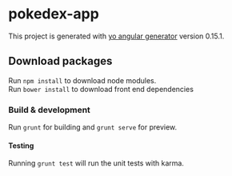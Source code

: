 # pokedex-app

This project is generated with [yo angular generator](https://github.com/yeoman/generator-angular)
version 0.15.1.

## Download packages
Run `npm install` to download node modules. <br/>
Run `bower install` to download front end dependencies

### Build & development

Run `grunt` for building and `grunt serve` for preview.

#### Testing

Running `grunt test` will run the unit tests with karma.
